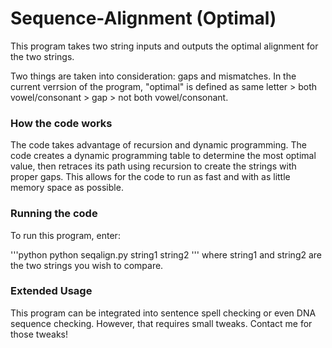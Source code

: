# Sequence-Alignment (Optimal)
This program takes two string inputs and outputs the optimal alignment for the two strings.

Two things are taken into consideration: gaps and mismatches.
In the current verrsion of the program, "optimal" is defined as same letter > both vowel/consonant > gap > not both vowel/consonant.

### How the code works

The code takes advantage of recursion and dynamic programming. The code creates a dynamic programming table to determine the most optimal value, then retraces its path using recursion to create the strings with proper gaps. This allows for the code to run as fast and with as little memory space as possible.

### Running the code
To run this program, enter:

'''python
python seqalign.py string1 string2
'''
where string1 and string2 are the two strings you wish to compare.

### Extended Usage
This program can be integrated into sentence spell checking or even DNA sequence checking. However, that requires small tweaks. Contact me for those tweaks!
